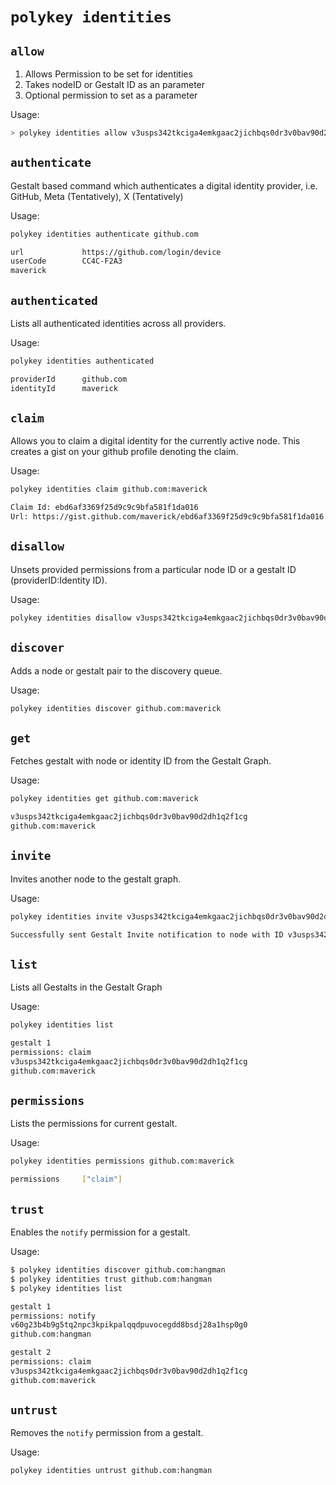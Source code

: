 # `polykey identities`

## `allow`

1. Allows Permission to be set for identities
2. Takes nodeID or Gestalt ID as an parameter
3. Optional permission to set as a parameter

Usage:

```sh
> polykey identities allow v3usps342tkciga4emkgaac2jichbqs0dr3v0bav90d2dh1q2f1cg scan
```

## `authenticate`

Gestalt based command which authenticates a digital identity provider, i.e.
GitHub, Meta (Tentatively), X (Tentatively)

Usage:

```sh
polykey identities authenticate github.com

url             https://github.com/login/device
userCode        CC4C-F2A3
maverick
```

## `authenticated`

Lists all authenticated identities across all providers.

Usage:

```sh
polykey identities authenticated

providerId      github.com
identityId      maverick
```

## `claim`

Allows you to claim a digital identity for the currently active node. This
creates a gist on your github profile denoting the claim.

Usage:

```sh
polykey identities claim github.com:maverick

Claim Id: ebd6af3369f25d9c9c9bfa581f1da016
Url: https://gist.github.com/maverick/ebd6af3369f25d9c9c9bfa581f1da016
```

## `disallow`

Unsets provided permissions from a particular node ID or a gestalt ID
(providerID:Identity ID).

Usage:

```sh
polykey identities disallow v3usps342tkciga4emkgaac2jichbqs0dr3v0bav90d2dh1q2f1cg scan
```

## `discover`

Adds a node or gestalt pair to the discovery queue.

Usage:

```sh
polykey identities discover github.com:maverick
```

## `get`

Fetches gestalt with node or identity ID from the Gestalt Graph.

Usage:

```sh
polykey identities get github.com:maverick

v3usps342tkciga4emkgaac2jichbqs0dr3v0bav90d2dh1q2f1cg
github.com:maverick
```

## `invite`

Invites another node to the gestalt graph.

Usage:

```sh
polykey identities invite v3usps342tkciga4emkgaac2jichbqs0dr3v0bav90d2dh1q2f1cg

Successfully sent Gestalt Invite notification to node with ID v3usps342tkciga4emkgaac2jichbqs0dr3v0bav90d2dh1q2f1cg
```

## `list`

Lists all Gestalts in the Gestalt Graph

Usage:

```sh
polykey identities list

gestalt 1
permissions: claim
v3usps342tkciga4emkgaac2jichbqs0dr3v0bav90d2dh1q2f1cg
github.com:maverick
```

## `permissions`

Lists the permissions for current gestalt.

Usage:

```sh
polykey identities permissions github.com:maverick

permissions     ["claim"]
```

## `trust`

Enables the `notify` permission for a gestalt.

Usage:

```sh
$ polykey identities discover github.com:hangman
$ polykey identities trust github.com:hangman
$ polykey identities list

gestalt 1
permissions: notify
v60g23b4b9g5tq2npc3kpikpalqqdpuvocegdd8bsdj28a1hsp0g0
github.com:hangman

gestalt 2
permissions: claim
v3usps342tkciga4emkgaac2jichbqs0dr3v0bav90d2dh1q2f1cg
github.com:maverick
```

## `untrust`

Removes the `notify` permission from a gestalt.

Usage:

```sh
polykey identities untrust github.com:hangman
```
